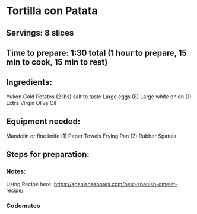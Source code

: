 # Tortilla con Patata

## Servings: 8 slices

## Time to prepare: 1:30 total (1 hour to prepare, 15 min to cook, 15 min to rest)

## Ingredients:
Yukon Gold Potatos (2 lbs)
salt to taste
Large eggs (8)
Large white onion (1)
Extra Virgin Olive Oil


## Equipment needed:
Mandolin or fine knife (1)
Paper Towels
Frying Pan (2)
Rubber Spatula



## Steps for preparation:



### Notes:
Using Recipe here: https://spanishsabores.com/best-spanish-omelet-recipe/


### Codemates #
